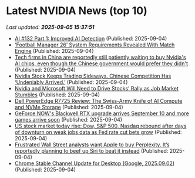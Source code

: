 # Latest NVIDIA News (top 10)
_Last updated: **2025-09-05 15:37:51**_

- [AI #132 Part 1: Improved AI Detection](https://www.lesswrong.com/posts/qSt27zr3ZFJoe8ET8/ai-132-part-1-improved-ai-detection) (Published: 2025-09-04)
- [‘Football Manager 26’ System Requirements Revealed With Match Engine](https://www.forbes.com/sites/barrycollins/2025/09/04/football-manager-26-system-requirements-revealed-with-match-engine/) (Published: 2025-09-04)
- [Tech firms in China are reportedly still patiently waiting to buy Nvidia's AI chips, even though the Chinese government would prefer they didn't](https://www.pcgamer.com/software/ai/tech-firms-in-china-are-reportedly-still-patiently-waiting-to-buy-nvidias-ai-chips-even-though-the-chinese-government-would-prefer-they-didnt/) (Published: 2025-09-04)
- [Nvidia Stock Keeps Trading Sideways. Chinese Competition Has ‘Undeniably Arrived.’](https://biztoc.com/x/70628e32b1b1509f) (Published: 2025-09-04)
- [Nvidia and Microsoft Will Need to Drive Stocks’ Rally as Job Market Stumbles](https://biztoc.com/x/b70c451190fcb361) (Published: 2025-09-04)
- [Dell PowerEdge R7725 Review: The Swiss-Army Knife of AI Compute and NVMe Storage](https://www.storagereview.com/review/dell-poweredge-r7725-review-the-swiss-army-knife-of-ai-compute-and-nvme-storage) (Published: 2025-09-04)
- [GeForce NOW's Blackwell RTX upgrade arrives September 10 and more games arrive soon](https://www.gamingonlinux.com/2025/09/geforce-nows-blackwell-rtx-upgrade-arrives-september-10-and-more-games-arrive-soon/.) (Published: 2025-09-04)
- [US stock market today rise: Dow, S&P 500, Nasdaq rebound after days of downturn on weak jobs data as Fed rate cut bets grow](https://economictimes.indiatimes.com/news/international/us/us-stock-market-today-rise-dow-sp-500-nasdaq-rebound-after-days-of-downturn-on-weak-jobs-data-as-fed-rate-cut-bets-grow-salesforce-sinks-american-eagle-soars/articleshow/123701515.cms) (Published: 2025-09-04)
- [Frustrated Wall Street analysts want Apple to buy Perplexity. It’s reportedly planning to beef up Siri to beat it instead](https://fortune.com/2025/09/04/apple-ai-siri-search-perplexity-chatgpt-world-knowledge-answers-feature/) (Published: 2025-09-04)
- [Chrome Stable Channel Update for Desktop (Google, 2025.09.02)](http://www.st.ryukoku.ac.jp/~kjm/security/memo/2025/09.html#20250905_chrome) (Published: 2025-09-04)

